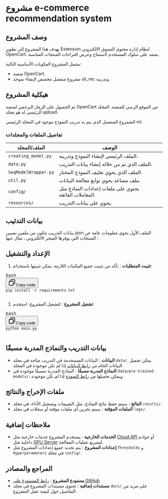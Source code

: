&#x202b;

# مشروع e-commerce recommendation system

## وصف المشروع

يهدف هذا المشروع إلى تطوير Extension لنظام إدارة محتوى التسوق الالكتروني OpenCart، يعتمد على سلوك المستخدم لاستنتاج وعرض اقتراحات المنتجات المناسبة.

يشمل المشروع المكونات الأساسية التالية:

- منصة OpenCart.
- مشروع منفصل مخصص لإنشاء نموجذ sli_rec وتدريبه.

## هيكلية المشروع

تم الحصول على الرماز البرحمي لمنصة OpenCart من الموقع الرسي للمنصة.
المجلد الرئيسي له هو مجلد upload.

الشمروع المنفصل الذي يتم به تدريب النموذج موجود في المجلد الرئيسي ml.

### تفاصيل الملفات والمجلدات

| الملف/المجلد | الوصف                                                                                           |
| ----------------------- | ---------------------------------------------------------------------------------------------------- |
| `creating_model.py`   | الملف الرئيسي لإنشاء النموذج وتدريبه.                                |
| `data.py`             | الملف الذي تم من خلاله إنشاء بيانات التدريب.                     |
| `SeqModelWrapper.py`  | الملف الذي يحوي تغليف النموذج المختار.                               |
| `util.py`             | ملف مساعد يحوي توابع معالجة البيانات.                                 |
| `config/`             | يحتوي على ملفات إعدادات النماذج مثل المعاملات الفائقة. |
| `resources/`          | يحوي على بيانات التدريب.                                                         |

## بيانات التدئيب

بيانات التدريب تتكون من ملفين نصيين json
الملف الأول يحوي معلومات عامة عن المنتجات التي يوفرها المتجر الالكتروني ، مثال عنها :

## الإعداد والتشغيل

1. **تثبيت المتطلبات** :
   تأكد من تثبيت جميع المكتبات اللازمة. يمكن تثبيتها باستخدام:

<pre><div class="dark bg-gray-950 contain-inline-size rounded-md border-[0.5px] border-token-border-medium"><div class="flex items-center relative text-token-text-secondary bg-token-main-surface-secondary px-4 py-2 text-xs font-sans justify-between rounded-t-md"><span>bash</span><div class="flex items-center"><span class="" data-state="closed"><button class="flex gap-1 items-center"><svg xmlns="http://www.w3.org/2000/svg" width="24" height="24" fill="none" viewBox="0 0 24 24" class="icon-sm"><path fill="currentColor" fill-rule="evenodd" d="M7 5a3 3 0 0 1 3-3h9a3 3 0 0 1 3 3v9a3 3 0 0 1-3 3h-2v2a3 3 0 0 1-3 3H5a3 3 0 0 1-3-3v-9a3 3 0 0 1 3-3h2zm2 2h5a3 3 0 0 1 3 3v5h2a1 1 0 0 0 1-1V5a1 1 0 0 0-1-1h-9a1 1 0 0 0-1 1zM5 9a1 1 0 0 0-1 1v9a1 1 0 0 0 1 1h9a1 1 0 0 0 1-1v-9a1 1 0 0 0-1-1z" clip-rule="evenodd"></path></svg>Copy code</button></span></div></div><div class="overflow-y-auto p-4" dir="ltr"><code class="!whitespace-pre hljs language-bash">pip install -r requirements.txt
   </code></div></div></pre>

1. **تشغيل المشروع** :
   لتشغيل المشروع، استخدم:

<pre><div class="dark bg-gray-950 contain-inline-size rounded-md border-[0.5px] border-token-border-medium"><div class="flex items-center relative text-token-text-secondary bg-token-main-surface-secondary px-4 py-2 text-xs font-sans justify-between rounded-t-md"><span>bash</span><div class="flex items-center"><span class="" data-state="closed"><button class="flex gap-1 items-center"><svg xmlns="http://www.w3.org/2000/svg" width="24" height="24" fill="none" viewBox="0 0 24 24" class="icon-sm"><path fill="currentColor" fill-rule="evenodd" d="M7 5a3 3 0 0 1 3-3h9a3 3 0 0 1 3 3v9a3 3 0 0 1-3 3h-2v2a3 3 0 0 1-3 3H5a3 3 0 0 1-3-3v-9a3 3 0 0 1 3-3h2zm2 2h5a3 3 0 0 1 3 3v5h2a1 1 0 0 0 1-1V5a1 1 0 0 0-1-1h-9a1 1 0 0 0-1 1zM5 9a1 1 0 0 0-1 1v9a1 1 0 0 0 1 1h9a1 1 0 0 0 1-1v-9a1 1 0 0 0-1-1z" clip-rule="evenodd"></path></svg>Copy code</button></span></div></div><div class="overflow-y-auto p-4" dir="ltr"><code class="!whitespace-pre hljs language-bash">python main.py
   </code></div></div></pre>

## بيانات التدريب والنماذج المدربة مسبقًا

- **البيانات** : البيانات المستخدمة في التدريب متاحة في مجلد `data/`. يمكن تحميل البيانات الخام من [رابط البيانات](#) إذا لم تكن موجودة في المجلد.
- **النماذج المدربة مسبقًا** : النماذج المدربة مسبقًا موجودة في `data/pre-trained-models/`، ويمكن تحميلها من [رابط النموذج](#) إذا لم تكن موجودة.

## ملفات الإخراج والنتائج

- **النتائج** : سيتم حفظ نتائج النماذج، مثل التقييمات وتسجيل الأداء، في مجلد `results/`.
- **الملفات المؤقتة** : سيتم تخزين أي ملفات مؤقتة أو سجلات في مجلد `logs/`.

## ملاحظات إضافية

- **الخدمات الخارجية** : يستخدم المشروع خدمات خارجية مثل [Cloud API](#) أو خوادم داخلية مثل [GPU Server](#) لتسريع عمليات المعالجة.
- **إعدادات المشروع** : يتم تحديد جميع إعدادات المشروع مثل `Thresholds` و `Hyperparameters` في مجلد `config/`.

## المراجع والمصادر

- **مستودع المشروع** : [رابط المستودع على GitHub](#)
- **مستندات إضافية** : تحتوي مستندات المشروع في مجلد `docs/` على مزيد من التفاصيل حول كيفية عمل المشروع.

